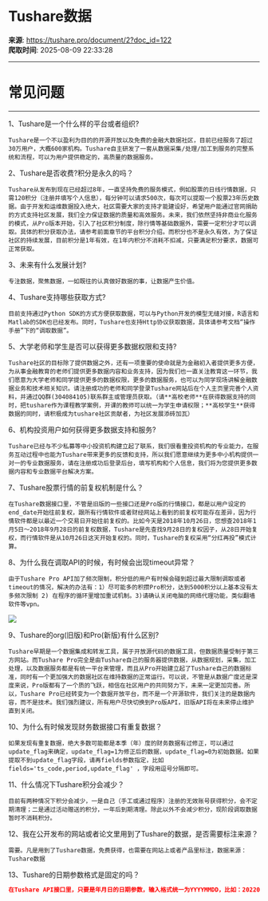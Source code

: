 # Tushare数据

**来源**: https://tushare.pro/document/2?doc_id=122  
**爬取时间**: 2025-08-09 22:33:28

---

# 常见问题

---

1、Tushare是一个什么样的平台或者组织?

```
Tushare是一个不以盈利为目的的开源开放以及免费的金融大数据社区，目前已经服务了超过30万用户，大概600家机构。Tushare自主研发了一套从数据采集/处理/加工到服务的完整系统和流程，可以为用户提供稳定的，高质量的数据服务。
```

2、Tushare是否收费?积分是永久的吗？

```
Tushare从发布到现在已经超过8年，一直坚持免费的服务模式，例如股票的日线行情数据，只需120积分（注册并填写个人信息），每分钟可以请求500次，每次可以提取一个股票23年历史数据。由于开发和运维数据投入绝大，社区需要大家的支持才能建设好，希望用户能通过官网捐助的方式支持社区发展，我们全力保证数据的质量和高效服务。未来，我们依然坚持非商业化服务的模式，从Pro版本开始，引入了社区积分制度，除行情等基础数据外，需要一定积分才可以调取。具体的积分获取办法，请参考前面章节的平台积分介绍。而积分也不是永久有效，为了保证社区的持续发展，目前积分是1年有效，在1年内积分不消耗不扣减，只要满足积分要求，数据可正常获取。
```

3、未来有什么发展计划?

```
专注数据，聚焦数据，一如既往的认真做好数据的事，让数据产生价值。
```

4、Tushare支持哪些获取方式?

```
目前支持通过Python SDK的方式方便获取数据，可以与Python开发的模型无缝对接，R语言和Matlab的SDK也已经发布。同时，Tushare也支持Http协议获取数据，具体请参考文档“操作手册”下的“调取数据”。
```

5、大学老师和学生是否可以获得更多数据权限和支持?

```
Tushare社区的目标除了提供数据之外，还有一项重要的使命就是为金融初入者提供更多方便，为从事金融教育的老师们提供更多数据内容和业务支持，因为我们也一直关注教育这一环节，我们愿意为大学老师和同学提供更多的数据权限，更多的数据服务，也可以为同学现场讲解金融数据业务和技术相关知识。请注册成功的老师和同学登录Tushare网站后在个人主页里完善个人资料，并通过QQ群(304084105)联系群主或管理员获取。（请**高校老师**在获得数据支持的同时，把tushare作为课程教学案例，开课的教师可以统一为学生申请权限；**高校学生**获得数据的同时，请积极成为tushare社区贡献者，为社区发展添砖加瓦）
```

6、机构投资用户如何获得更多数据支持和服务?

```
Tushare已经与不少私募等中小投资机构建立起了联系，我们很看重投资机构的专业能力，在服务互动过程中也能为Tushare带来更多的反馈和支持，所以我们愿意继续为更多中小机构提供一对一的专业数据服务，请在注册成功后登录后台，填写机构和个人信息，我们将为您提供更多数据内容和专业数据平台解决方案。
```

7、Tushare股票行情的前复权机制是什么？

```
在Tushare数据接口里，不管是旧版的一些接口还是Pro版的行情接口，都是以用户设定的end_date开始往前复权，跟所有行情软件或者财经网站上看到的前复权可能存在差异，因为行情软件都是以最近一个交易日开始往前复权的。比如今天是2018年10月26日，您想查2018年1月5日～2018年9月28日的前复权数据，Tushare是先查找9月28日的复权因子，从28日开始复权，而行情软件是从10月26日这天开始复权的。同时，Tushare的复权采用“分红再投”模式计算。
```

8、为什么我在调取API的时候，有时候会出现timeout异常？

```
由于Tushare Pro API加了频次限制，积分低的用户有时候会碰到超过最大限制调取或者timeout的情况，解决的办法有：1）尽可能多的积攒Pro积分，达到5000积分以上基本没有太多频次限制 2) 在程序的循环里增加重试机制。3)请确认关闭电脑的网络代理功能，类似翻墙软件等vpn。
```

![](http://tushare.pro/files/img/retry.png)

9、Tushare的org(旧版)和Pro(新版)有什么区别?

```
Tushare早期是一个数据集成和转发工具，属于开放源代码的数据工具，但数据质量受制于第三方网站。而Tushare Pro完全是由Tushare自己的服务器提供数据，从数据规划，采集，加工处理，以及数据服务都是有统一平台来管理，而且从Pro开始建立起了Tushare自己的数据标准，同时有一个更加强大的数据社区在维持数据的正常运行。可以说，不管是从数据广度还是深度来说，Pro版都有了一个质的飞跃，相信在社区用户的共同努力下，未来一定更加完善。所以，Tushare Pro已经转变为一个数据开放平台，而不是一个开源软件，我们关注的是数据内容，而不是技术。我们强烈建议，所有用户尽快切换到Pro版API，旧版API将在未来停止维护直到关闭。
```

10、为什么有时候发现财务数据接口有重复数据？

```
如果发现有重复数据，绝大多数可能都是本季（年）度的财务数据有过修正，可以通过update_flag来确定，update_flag=1为修正后的数据，update_flag=0为初始数据。如果提取不到update_flag字段，请再fields参数指定，比如fields='ts_code,period,update_flag' ，字段用逗号分隔即可。
```

11、什么情况下Tushare积分会减少？

```
目前有两种情况下积分会减少，一是自己（手工或通过程序）注册的无效账号获得积分，会不定期清理；二是通过活动赠送的积分，一年后到期清理。除此以外不会减少积分，现阶段调取数据暂时不消耗积分。
```

12、我在公开发布的网站或者论文里用到了Tushare的数据，是否需要标注来源？

```
需要。凡是用到了Tushare数据，免费获得，也需要在网站上或者产品里标注，数据来源：Tushare数据
```

13、Tushare的日期参数格式是固定的吗？

```json
在Tushare API接口里，只要是年月日的日期参数，输入格式统一为YYYYMMDD，比如：20220401，高频数据接口里带时分秒的参数格式是：2022-04-01 09:00:00
```
